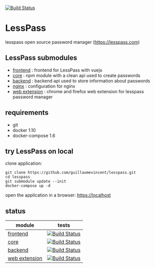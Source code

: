 [![Build Status](https://travis-ci.org/lesspass/lesspass.svg?branch=master)](https://travis-ci.org/lesspass/lesspass)
# LessPass

lesspass open source password manager (https://lesspass.com)


## LessPass submodules

 - [frontend](https://github.com/lesspass/frontend) : frontend for LessPass with vuejs
 - [core](https://github.com/lesspass/core) : npm module with a clean api used to create passwords
 - [backend](https://github.com/lesspass/api) : backend api used to store information about passwords
 - [nginx](https://github.com/lesspass/nginx) : configuration for nginx
 - [web extension](https://github.com/lesspass/webextension) : chrome and firefox web extension for lesspass password manager


## requirements

  * git
  * docker 1.10
  * docker-compose 1.6

## try LessPass on local

clone application:

    git clone https://github.com/guillaumevincent/lesspass.git
    cd lesspass
    git submodule update --init
    docker-compose up -d

open the application in a browser: [https://localhost](https://localhost)


## status

| module | tests |
| --- | --- |
| [frontend](https://github.com/lesspass/frontend) | [![Build Status](https://travis-ci.org/lesspass/frontend.svg?branch=master)](https://travis-ci.org/lesspass/frontend) |
| [core](https://github.com/lesspass/core) | [![Build Status](https://travis-ci.org/lesspass/core.svg?branch=master)](https://travis-ci.org/lesspass/core) |
| [backend](https://github.com/lesspass/api) | [![Build Status](https://travis-ci.org/lesspass/api.svg?branch=master)](https://travis-ci.org/lesspass/api) |
| [web extension](https://github.com/lesspass/webextension) | [![Build Status](https://travis-ci.org/lesspass/webextension.svg?branch=master)](https://travis-ci.org/lesspass/webextension) |
